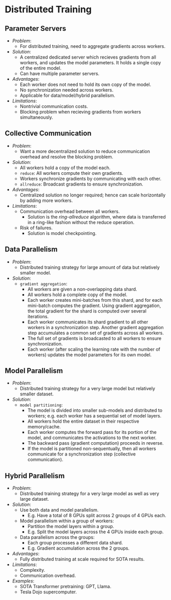# Distributed Training

## Parameter Servers
- *Problem*:
  - For distributed training, need to aggregate gradients across workers. 
- *Solution*:
  - A centralized dedicated server which recieves gradients from all workers, and updates the model parameters. It holds a single copy of the entire model. 
  - Can have multiple parameter servers. 
- *Advantages*:
  - Each worker does not need to hold its own copy of the model. 
  - No synchronization needed across workers. 
  - Applicable for data/model/hybrid parallelism. 
- *Limitations*:
  - Nontrivial communication costs. 
  - Blocking problem when recieving gradients from workers simultaneously. 

## Collective Communication
- *Problem*:
  - Want a more decentralized solution to reduce communication overhead and resolve the blocking problem. 
- *Solution*:
  - All workers hold a copy of the model each. 
  - `reduce`: All workers compute their own gradients. 
  - Workers synchronize gradients by communicating with each other. 
  - `allreduce`: Broadcast gradients to ensure synchronization. 
- *Advantages*:
  - Centralized solution no longer required; hence can scale horizontally by adding more workers. 
- *Limitations*:
  - Communication overhead between all workers. 
    - Solution is the *ring-allreduce* algorithm, where data is transferred in a ring-like fashion without the reduce operation. 
  - Risk of failures. 
    - Solution is model checkpointing. 

## Data Parallelism
- *Problem*:
  - Distributed training strategy for large amount of data but relatively smaller model. 
- *Solution*:
  - `gradient aggregation`: 
    - All workers are given a non-overlapping data shard. 
    - All workers hold a complete copy of the model. 
    - Each worker creates mini-batches from this shard, and for each mini-batch computes the gradient. Using gradient aggregation, the total gradient for the shard is computed over several iterations. 
    - Each worker communicates its shard gradient to all other workers in a synchronization step. Another gradient aggregation step accumulates a common set of gradients across all workers. 
    - The full set of gradients is broadcasted to all workers to ensure synchronization. 
    - Each worker (after scaling the learning rate with the number of workers) updates the model parameters for its own model. 

## Model Parallelism
- *Problem*:
  - Distributed training strategy for a very large model but relatively smaller dataset. 
- *Solution*:
  - `model partitioning`:
    - The model is divided into smaller sub-models and distributed to workers; e.g. each worker has a sequential set of model layers. 
    - All workers hold the entire dataset in their respective memory/cache. 
    - Each worker computes the forward pass for its portion of the model, and communicates the activations to the next worker. 
    - The backward pass (gradient computation) proceeds in reverse. 
    - If the model is partitioned non-sequentually, then all workers communicate for a synchronization step (collective communication). 

## Hybrid Parallelism
- *Problem*:
  - Distributed training strategy for a very large model as well as very large dataset. 
- *Solution*:
  - Use both data and model parallelism. 
    - E.g. Have a total of 8 GPUs split across 2 groups of 4 GPUs each. 
  - Model parallelism within a group of workers: 
    - Partition the model layers within a group. 
    - E.g. Split the model layers across the 4 GPUs inside each group. 
  - Data parallelism across the groups:
    - Each group processes a different data shard. 
    - E.g. Gradient accumulation across the 2 groups. 
- *Advantages*:
  - Fully distributed training at scale required for SOTA results. 
- *Limitations*:
  - Complexity. 
  - Communication overhead. 
- *Examples*:
  - SOTA Transformer pretraining: GPT, Llama. 
  - Tesla Dojo supercomputer. 